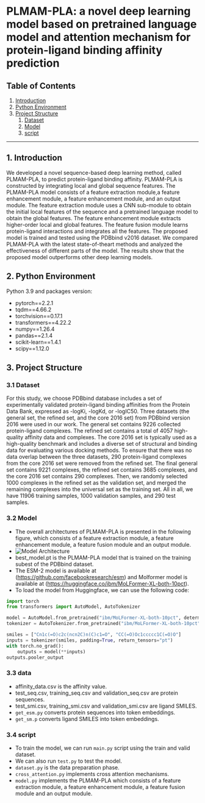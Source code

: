 # PLMAM-PLA: a novel deep learning model based on pretrained language model and attention mechanism for protein-ligand binding affinity prediction
## Table of Contents

1. [Introduction](#introduction)
2. [Python Environment](#python-environment)
3. [Project Structure](#Project-Structure)
   1. [Dataset](#Dataset)
   2. [Model](#Model)
   3. [script](#script)
---
## 1. Introduction

We
developed a novel sequence-based deep learning method, called PLMAM-PLA, to predict protein-ligand binding affinity.
PLMAM-PLA is constructed by integrating local and global sequence features. The PLMAM-PLA model consists of a
feature extraction module,a feature enhancement module, a feature enhancement module, and an output module. The
feature extraction module uses a CNN sub-module to obtain the initial local features of the sequence and a pretrained
language model to obtain the global features. The feature enhancement module extracts higher-order local and global
features. The feature fusion module learns protein-ligand interactions and integrates all the features. The proposed
model is trained and tested using the PDBbind v2016 dataset. We compared PLMAM-PLA with the latest state-of-theart methods and analyzed the effectiveness of different parts of the model. The results show that the proposed model
outperforms other deep learning models.


## 2. Python Environment

Python 3.9 and packages version:

- pytorch==2.2.1
- tqdm==4.66.2                            
- torchvision==0.17.1    
- transformers==4.22.2
- numpy==1.26.4
- pandas==2.1.4
- scikit-learn==1.4.1
- scipy==1.12.0 

## 3. Project Structure

### 3.1 **Dataset**

   For this study, we choose PDBbind database includes a set of experimentally validated protein-ligand binding affinities from the Protein Data Bank, expressed as -logKi, -logKd, or -logIC50. Three datasets (the general set, the refined set, and the core 2016 set) from PDBbind version 2016 were used in our work. The general set contains 9226 collected protein-ligand complexes. The refined set contains a total of 4057 high-quality affinity data and complexes. The core 2016 set is typically used as a high-quality benchmark and includes a diverse set of structural and binding data for evaluating various docking methods. To ensure that there was no data overlap between the three datasets, 290 protein-ligand complexes from the core 2016 set were removed from the refined set. The final general set contains 9221 complexes, the refined set contains 3685 complexes, and the core 2016 set contains 290 complexes. Then, we randomly selected 1000 complexes in the refined set as the validation set, and merged the remaining complexes into the universal set as the training set. All in all, we have 11906 training samples, 1000 validation samples, and 290 test samples.

### 3.2 **Model**
   -  The overall architectures of PLMAM-PLA is presented in the following figure, which consists of a feature extraction module, a feature enhancement module, a feature fusion module and an output module.
   -  ![Model Architecture](https://github.com/SAJ-2001/PLMAM-PLA/blob/main/PLMAM-PLA.jpg)
   -  best_model.pt is the PLMAM-PLA model that is trained on the training subest of the PDBbind dataset.
   -  The ESM-2 model is available at (https://github.com/facebookresearch/esm) and Molformer model is available at (https://huggingface.co/ibm/MoLFormer-XL-both-10pct).
   -   To load the model from Huggingface, we can use the following code:
```python
import torch
from transformers import AutoModel, AutoTokenizer

model = AutoModel.from_pretrained("ibm/MoLFormer-XL-both-10pct", deterministic_eval=True, trust_remote_code=True)
tokenizer = AutoTokenizer.from_pretrained("ibm/MoLFormer-XL-both-10pct", trust_remote_code=True)

smiles = ["Cn1c(=O)c2c(ncn2C)n(C)c1=O", "CC(=O)Oc1ccccc1C(=O)O"]
inputs = tokenizer(smiles, padding=True, return_tensors="pt")
with torch.no_grad():
    outputs = model(**inputs)
outputs.pooler_output
```

### 3.3 **data**
   -   affinity_data.csv is the affinity value.
   -   test_seq.csv, training_seq.csv and validation_seq.csv are protein sequences.
   -   test_smi.csv, training_smi.csv and validation_smi.csv are ligand SMILES.
   - `get_esm.py` converts protein sequences into token embeddings.
   - `get_sm.p` converts ligand SMILES into token embeddings.
### 3.4 **script**
   -   To train the model, we can run `main.py` script using the train and valid dataset.
   -   We can also run `test.py` to test the model.
   - `dataset.py` is the data preparation phase.
   - `cross_attention.py` implements cross attention mechanisms.
   - `model.py` implements the PLMAM-PLA which consists of a feature extraction module, a feature enhancement module, a feature fusion module and an output module.
